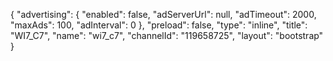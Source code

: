 {
    "advertising": {
        "enabled": false,
        "adServerUrl": null,
        "adTimeout": 2000,
        "maxAds": 100,
        "adInterval": 0
    },
    "preload": false,
    "type": "inline",
    "title": "WI7_C7",
    "name": "wi7_c7",
    "channelId": "119658725",
    "layout": "bootstrap"
}
